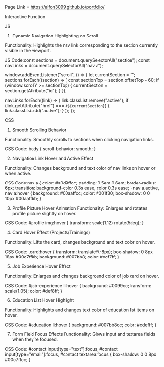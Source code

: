 Page Link = https://alfon3099.github.io/portfolio/

Interactive Function

JS

1. Dynamic Navigation Highlighting on Scroll

Functionality: Highlights the nav link corresponding to the section currently visible in the viewport.

JS Code:const sections = document.querySelectorAll("section");
const navLinks = document.querySelectorAll("nav a");

window.addEventListener("scroll", () => {
  let currentSection = "";
  sections.forEach((section) => {
    const sectionTop = section.offsetTop - 60; 
    if (window.scrollY >= sectionTop) {
      currentSection = section.getAttribute("id");
    }
  });

  navLinks.forEach((link) => {
    link.classList.remove("active");
    if (link.getAttribute("href") === `#${currentSection}`) {
      link.classList.add("active");
    }
  });
});

CSS 

1. Smooth Scrolling Behavior

Functionality: Smoothly scrolls to sections when clicking navigation links.

CSS Code: body {
  scroll-behavior: smooth;
}

2. Navigation Link Hover and Active Effect

Functionality: Changes background and text color of nav links on hover or when active.

CSS Code:nav a {
  color: #a0d9ffcc;
  padding: 0.5em 0.6em;
  border-radius: 6px;
  transition: background-color 0.3s ease, color 0.3s ease;
}
nav a.active,
nav a:hover {
  background: #00aaffcc;
  color: #001f30;
  box-shadow: 0 0 10px #00aaffbb;
}

3. Profile Picture Hover Animation
Functionality: Enlarges and rotates profile picture slightly on hover.

CSS Code: #profile img:hover {
  transform: scale(1.12) rotate(5deg);
}

4. Card Hover Effect (Projects/Trainings)

Functionality: Lifts the card, changes background and text color on hover.

CSS Code: .card:hover {
  transform: translateY(-8px);
  box-shadow: 0 8px 18px #00c7ffbb;
  background: #007bb8;
  color: #ccf7ff;
}

5. Job Experience Hover Effect

Functionality: Enlarges and changes background color of job card on hover.

CSS Code: #job-experience li:hover {
  background: #0099cc;
  transform: scale(1.05);
  color: #def8ff;
}

6. Education List Hover Highlight

Functionality: Highlights and changes text color of education list items on hover.

CSS Code: #education li:hover {
  background: #007bb8cc;
  color: #cdefff;
}

7. Form Field Focus Effects
Functionality: Glows input and textarea fields when they’re focused.

CSS Code: #contact input[type="text"]:focus,
#contact input[type="email"]:focus,
#contact textarea:focus {
  box-shadow: 0 0 8px #00c7ffcc;
}


